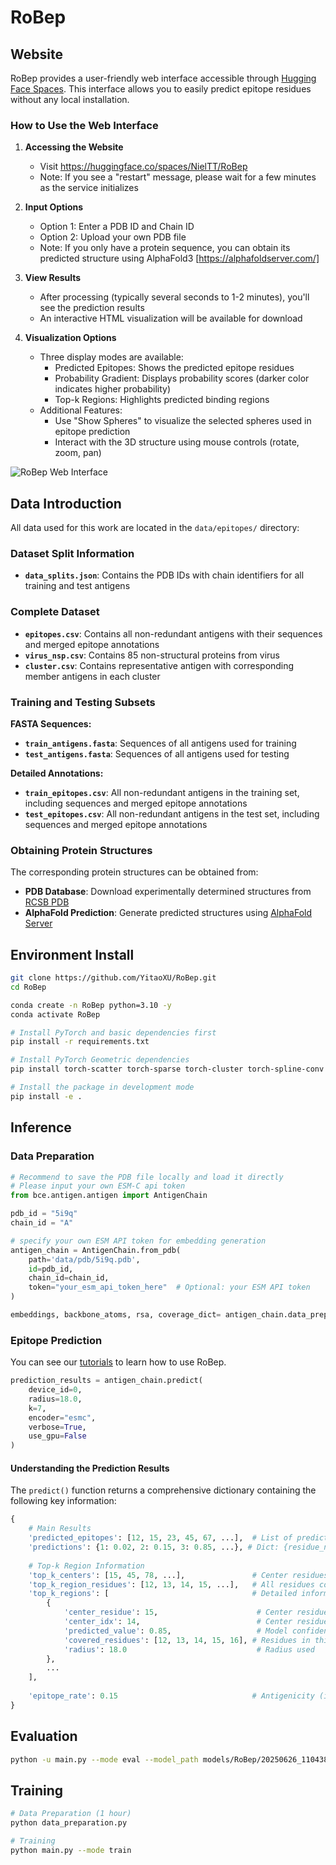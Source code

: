 # RoBep
## Website
RoBep provides a user-friendly web interface accessible through [Hugging Face Spaces](https://huggingface.co/spaces/NielTT/RoBep). This interface allows you to easily predict epitope residues without any local installation.

### How to Use the Web Interface

1. **Accessing the Website**
   - Visit https://huggingface.co/spaces/NielTT/RoBep
   - Note: If you see a "restart" message, please wait for a few minutes as the service initializes

2. **Input Options**
   - Option 1: Enter a PDB ID and Chain ID
   - Option 2: Upload your own PDB file
   - Note: If you only have a protein sequence, you can obtain its predicted structure using AlphaFold3 [https://alphafoldserver.com/]

3. **View Results**
   - After processing (typically several seconds to 1-2 minutes), you'll see the prediction results
   - An interactive HTML visualization will be available for download

4. **Visualization Options**
   - Three display modes are available:
     * Predicted Epitopes: Shows the predicted epitope residues
     * Probability Gradient: Displays probability scores (darker color indicates higher probability)
     * Top-k Regions: Highlights predicted binding regions
   - Additional Features:
     * Use "Show Spheres" to visualize the selected spheres used in epitope prediction
     * Interact with the 3D structure using mouse controls (rotate, zoom, pan)

![RoBep Web Interface](figures/website.png)

## Data Introduction

All data used for this work are located in the `data/epitopes/` directory:

### Dataset Split Information
- **`data_splits.json`**: Contains the PDB IDs with chain identifiers for all training and test antigens

### Complete Dataset
- **`epitopes.csv`**: Contains all non-redundant antigens with their sequences and merged epitope annotations
- **`virus_nsp.csv`**: Contains 85 non-structural proteins from virus
- **`cluster.csv`**: Contains representative antigen with corresponding member antigens in each cluster
### Training and Testing Subsets

**FASTA Sequences:**
- **`train_antigens.fasta`**: Sequences of all antigens used for training
- **`test_antigens.fasta`**: Sequences of all antigens used for testing

**Detailed Annotations:**
- **`train_epitopes.csv`**: All non-redundant antigens in the training set, including sequences and merged epitope annotations
- **`test_epitopes.csv`**: All non-redundant antigens in the test set, including sequences and merged epitope annotations

### Obtaining Protein Structures

The corresponding protein structures can be obtained from:
- **PDB Database**: Download experimentally determined structures from [RCSB PDB](https://www.rcsb.org/)
- **AlphaFold Prediction**: Generate predicted structures using [AlphaFold Server](https://alphafoldserver.com/)

## Environment Install
```bash
git clone https://github.com/YitaoXU/RoBep.git
cd RoBep

conda create -n RoBep python=3.10 -y
conda activate RoBep

# Install PyTorch and basic dependencies first
pip install -r requirements.txt

# Install PyTorch Geometric dependencies
pip install torch-scatter torch-sparse torch-cluster torch-spline-conv -f https://data.pyg.org/whl/torch-2.5.0+cu124.html

# Install the package in development mode
pip install -e .
```

## Inference
### Data Preparation
```python
# Recommend to save the PDB file locally and load it directly
# Please input your own ESM-C api token
from bce.antigen.antigen import AntigenChain

pdb_id = "5i9q"
chain_id = "A"

# specify your own ESM API token for embedding generation
antigen_chain = AntigenChain.from_pdb(
    path='data/pdb/5i9q.pdb', 
    id=pdb_id, 
    chain_id=chain_id,
    token="your_esm_api_token_here"  # Optional: your ESM API token
)

embeddings, backbone_atoms, rsa, coverage_dict= antigen_chain.data_preparation(radius=19.0)
```

### Epitope Prediction
You can see our [tutorials](notebooks/example.ipynb) to learn how to use RoBep.

```python
prediction_results = antigen_chain.predict(
    device_id=0,
    radius=18.0,
    k=7,
    encoder="esmc",
    verbose=True,
    use_gpu=False
)
```

#### Understanding the Prediction Results

The `predict()` function returns a comprehensive dictionary containing the following key information:

```python
{
    # Main Results
    'predicted_epitopes': [12, 15, 23, 45, 67, ...],  # List of predicted epitope residue numbers
    'predictions': {1: 0.02, 2: 0.15, 3: 0.85, ...}, # Dict: {residue_number: probability} (if > 0.3525, then predicted as epitope)
    
    # Top-k Region Information
    'top_k_centers': [15, 45, 78, ...],               # Center residues of top-k regions
    'top_k_region_residues': [12, 13, 14, 15, ...],   # All residues covered by top-k regions
    'top_k_regions': [                                # Detailed information for each region
        {
            'center_residue': 15,                      # Center residue number
            'center_idx': 14,                          # Center residue index (0-based)
            'predicted_value': 0.85,                   # Model confidence score
            'covered_residues': [12, 13, 14, 15, 16], # Residues in this region
            'radius': 18.0                             # Radius used
        },
        ...
    ],
    
    'epitope_rate': 0.15                              # Antigenicity (if >0.525, then antigenic)
}
```

## Evaluation
```bash
python -u main.py --mode eval --model_path models/RoBep/20250626_110438/best_mcc_model.bin --radius 18.0 --k 7

```

## Training
```bash
# Data Preparation (1 hour)
python data_preparation.py

# Training
python main.py --mode train
```


<!-- ### User friendly website
```bash
conda activate RoBep
pip install -r src/bce/website/requirements.txt

cd src/bce/website

python run_server.py --host 0.0.0.0 --port 8000
``` -->
